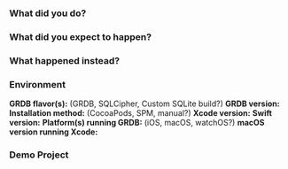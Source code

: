 <!--
ℹ We use Github issues for bug reports, feature requests, general support, and questions about the library.

Please fill out this template when filing an issue.
-->

### What did you do?

<!-- Please replace this with what you did. -->

### What did you expect to happen?

<!-- Please replace this with what you expected to happen. -->

### What happened instead?

<!-- Please replace this with of what happened instead. -->

### Environment

**GRDB flavor(s):** (GRDB, SQLCipher, Custom SQLite build?)
**GRDB version:**
**Installation method:** (CocoaPods, SPM, manual?)
**Xcode version:**
**Swift version:**
**Platform(s) running GRDB:** (iOS, macOS, watchOS?)
**macOS version running Xcode:**

### Demo Project

<!-- Please link to or upload a project we can download that reproduces the issue. -->
